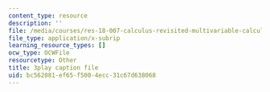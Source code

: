 ```yaml
---
content_type: resource
description: ''
file: /media/courses/res-18-007-calculus-revisited-multivariable-calculus-fall-2011/bc562081ef65f5004ecc31c67d638068_f93PZ9ZyvDk.srt
file_type: application/x-subrip
learning_resource_types: []
ocw_type: OCWFile
resourcetype: Other
title: 3play caption file
uid: bc562081-ef65-f500-4ecc-31c67d638068
---
```

